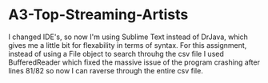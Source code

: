 # A3-Top-Streaming-Artists
I changed IDE's, so now I'm using Sublime Text instead of DrJava, which gives me a little bit for flexability in terms of syntax. For this assignment, instead of using a File object to search throuhg the csv file I used BufferedReader which fixed the massive issue of the program crashing after lines 81/82 so now I can raverse through the entire csv file.
